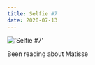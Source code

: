 ```yaml
---
title: Selfie #7
date: 2020-07-13
---
```


!['Selfie #7'](/Selfie7.jpeg)

Been reading about Matisse